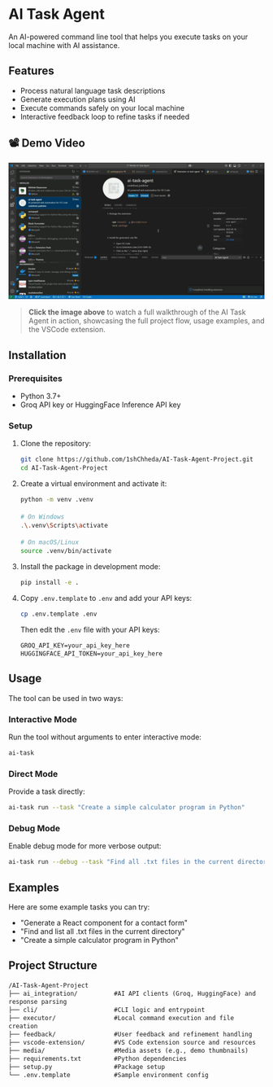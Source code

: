 # AI Task Agent

An AI-powered command line tool that helps you execute tasks on your local machine with AI assistance.

## Features

- Process natural language task descriptions
- Generate execution plans using AI
- Execute commands safely on your local machine
- Interactive feedback loop to refine tasks if needed

## 📽️ Demo Video

[![Watch the demo](media/thumbnail.png)](https://drive.google.com/file/d/1OjmfcM7dt4UvEsorbhlOEvA-rdGR0o0Z/view?usp=sharing)

> **Click the image above** to watch a full walkthrough of the AI Task Agent in action, showcasing the full project flow, usage examples, and the VSCode extension.

## Installation

### Prerequisites

- Python 3.7+
- Groq API key or HuggingFace Inference API key

### Setup

1. Clone the repository:
   ```bash
   git clone https://github.com/1shChheda/AI-Task-Agent-Project.git
   cd AI-Task-Agent-Project
   ```

2. Create a virtual environment and activate it:
   ```bash
   python -m venv .venv
   
   # On Windows
   .\.venv\Scripts\activate
   
   # On macOS/Linux
   source .venv/bin/activate
   ```

3. Install the package in development mode:
   ```bash
   pip install -e .
   ```

4. Copy `.env.template` to `.env` and add your API keys:
   ```bash
   cp .env.template .env
   ```
   
   Then edit the `.env` file with your API keys:
   ```
   GROQ_API_KEY=your_api_key_here
   HUGGINGFACE_API_TOKEN=your_api_key_here
   ```

## Usage

The tool can be used in two ways:

### Interactive Mode

Run the tool without arguments to enter interactive mode:

```bash
ai-task
```

### Direct Mode

Provide a task directly:

```bash
ai-task run --task "Create a simple calculator program in Python"
```

### Debug Mode

Enable debug mode for more verbose output:

```bash
ai-task run --debug --task "Find all .txt files in the current directory"
```

## Examples

Here are some example tasks you can try:

- "Generate a React component for a contact form"
- "Find and list all .txt files in the current directory"
- "Create a simple calculator program in Python"

## Project Structure

```
/AI-Task-Agent-Project
├── ai_integration/          #AI API clients (Groq, HuggingFace) and response parsing
├── cli/                     #CLI logic and entrypoint
├── executor/                #Local command execution and file creation
├── feedback/                #User feedback and refinement handling
├── vscode-extension/        #VS Code extension source and resources
├── media/                   #Media assets (e.g., demo thumbnails)
├── requirements.txt         #Python dependencies
├── setup.py                 #Package setup
└── .env.template            #Sample environment config
```